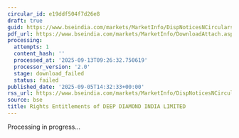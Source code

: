 ```yaml
---
circular_id: e19ddf504f7d26e8
draft: true
guid: https://www.bseindia.com/markets/MarketInfo/DispNoticesNCirculars.aspx?Noticeid={8BE090F3-08E9-4C5D-AABB-0B3D519D3663}&noticeno=20250905-41&dt=09/05/2025&icount=41&totcount=43&flag=0
pdf_url: https://www.bseindia.com/markets/MarketInfo/DownloadAttach.aspx?id=20250905-41&attachedId=
processing:
  attempts: 1
  content_hash: ''
  processed_at: '2025-09-13T09:26:32.750619'
  processor_version: '2.0'
  stage: download_failed
  status: failed
published_date: '2025-09-05T14:32:33+00:00'
rss_url: https://www.bseindia.com/markets/MarketInfo/DispNoticesNCirculars.aspx?Noticeid={8BE090F3-08E9-4C5D-AABB-0B3D519D3663}&noticeno=20250905-41&dt=09/05/2025&icount=41&totcount=43&flag=0
source: bse
title: Rights Entitlements of DEEP DIAMOND INDIA LIMITED
---
```


Processing in progress...